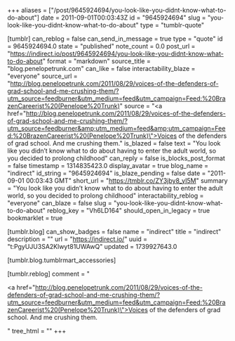 +++
aliases = ["/post/9645924694/you-look-like-you-didnt-know-what-to-do-about"]
date = 2011-09-01T00:03:43Z
id = "9645924694"
slug = "you-look-like-you-didnt-know-what-to-do-about"
type = "tumblr-quote"

[tumblr]
can_reblog = false
can_send_in_message = true
type = "quote"
id = 9645924694.0
state = "published"
note_count = 0.0
post_url = "https://indirect.io/post/9645924694/you-look-like-you-didnt-know-what-to-do-about"
format = "markdown"
source_title = "blog.penelopetrunk.com"
can_like = false
interactability_blaze = "everyone"
source_url = "http://blog.penelopetrunk.com/2011/08/29/voices-of-the-defenders-of-grad-school-and-me-crushing-them/?utm_source=feedburner&utm_medium=feed&utm_campaign=Feed:%20BrazenCareerist%20(Penelope%20Trunk)"
source = "<a href=\"http://blog.penelopetrunk.com/2011/08/29/voices-of-the-defenders-of-grad-school-and-me-crushing-them/?utm_source=feedburner&amp;utm_medium=feed&amp;utm_campaign=Feed:%20BrazenCareerist%20(Penelope%20Trunk)\">Voices of the defenders of grad school. And me crushing them.</a>"
is_blazed = false
text = "You look like you didn’t know what to do about having to enter the adult world, so you decided to prolong childhood"
can_reply = false
is_blocks_post_format = false
timestamp = 1314835423.0
display_avatar = true
blog_name = "indirect"
id_string = "9645924694"
is_blaze_pending = false
date = "2011-09-01 00:03:43 GMT"
short_url = "https://tmblr.co/ZY3jby8_yI5M"
summary = "You look like you didn’t know what to do about having to enter the adult world, so you decided to prolong childhood"
interactability_reblog = "everyone"
can_blaze = false
slug = "you-look-like-you-didnt-know-what-to-do-about"
reblog_key = "Vh6LD164"
should_open_in_legacy = true
bookmarklet = true

[tumblr.blog]
can_show_badges = false
name = "indirect"
title = "indirect"
description = ""
url = "https://indirect.io/"
uuid = "t:PgyUJU3SA2Klwyt81UWAwQ"
updated = 1739927643.0

[tumblr.blog.tumblrmart_accessories]

[tumblr.reblog]
comment = "<p><a href=\"http://blog.penelopetrunk.com/2011/08/29/voices-of-the-defenders-of-grad-school-and-me-crushing-them/?utm_source=feedburner&utm_medium=feed&utm_campaign=Feed:%20BrazenCareerist%20(Penelope%20Trunk)\">Voices of the defenders of grad school. And me crushing them.</a></p>"
tree_html = ""
+++
